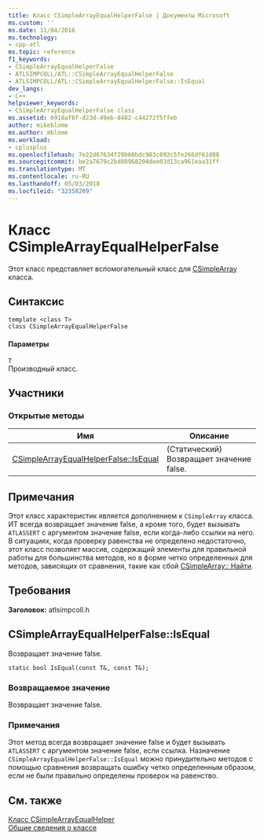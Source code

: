 ```yaml
---
title: Класс CSimpleArrayEqualHelperFalse | Документы Microsoft
ms.custom: ''
ms.date: 11/04/2016
ms.technology:
- cpp-atl
ms.topic: reference
f1_keywords:
- CSimpleArrayEqualHelperFalse
- ATLSIMPCOLL/ATL::CSimpleArrayEqualHelperFalse
- ATLSIMPCOLL/ATL::CSimpleArrayEqualHelperFalse::IsEqual
dev_langs:
- C++
helpviewer_keywords:
- CSimpleArrayEqualHelperFalse class
ms.assetid: 6918af6f-d23d-49eb-8482-c44272f5ffeb
author: mikeblome
ms.author: mblome
ms.workload:
- cplusplus
ms.openlocfilehash: 7e22d67634f29b60bdc983c892c5fe266df61d08
ms.sourcegitcommit: be2a7679c2bd80968204dee03d13ca961eaa31ff
ms.translationtype: MT
ms.contentlocale: ru-RU
ms.lasthandoff: 05/03/2018
ms.locfileid: "32358209"
---
```

# <a name="csimplearrayequalhelperfalse-class"></a>Класс CSimpleArrayEqualHelperFalse
Этот класс представляет вспомогательный класс для [CSimpleArray](../../atl/reference/csimplearray-class.md) класса.  
  
## <a name="syntax"></a>Синтаксис  
  
```
template <class T>  
class CSimpleArrayEqualHelperFalse
```  
  
#### <a name="parameters"></a>Параметры  
 `T`  
 Производный класс.  
  
## <a name="members"></a>Участники  
  
### <a name="public-methods"></a>Открытые методы  
  
|Имя|Описание|  
|----------|-----------------|  
|[CSimpleArrayEqualHelperFalse::IsEqual](#isequal)|(Статический) Возвращает значение false.|  
  
## <a name="remarks"></a>Примечания  
 Этот класс характеристик является дополнением к `CSimpleArray` класса. ИТ всегда возвращает значение false, а кроме того, будет вызывать `ATLASSERT` с аргументом значение false, если когда-либо ссылки на него. В ситуациях, когда проверку равенства не определено недостаточно, этот класс позволяет массив, содержащий элементы для правильной работы для большинства методов, но в форме четко определенных для методов, зависящих от сравнения, такие как сбой [CSimpleArray:: Найти](../../atl/reference/csimplearray-class.md#find).  
  
## <a name="requirements"></a>Требования  
 **Заголовок:** atlsimpcoll.h  
  
##  <a name="isequal"></a>  CSimpleArrayEqualHelperFalse::IsEqual  
 Возвращает значение false.  
  
```
static bool IsEqual(const T&, const T&);
```  
  
### <a name="return-value"></a>Возвращаемое значение  
 Возвращает значение false.  
  
### <a name="remarks"></a>Примечания  
 Этот метод всегда возвращает значение false и будет вызывать `ATLASSERT` с аргументом значение false, если ссылка. Назначение `CSimpleArrayEqualHelperFalse::IsEqual` можно принудительно методов с помощью сравнения возвращать ошибку четко определенным образом, если не были правильно определены проверок на равенство.  
  
## <a name="see-also"></a>См. также  
 [Класс CSimpleArrayEqualHelper](../../atl/reference/csimplearrayequalhelper-class.md)   
 [Общие сведения о классе](../../atl/atl-class-overview.md)
